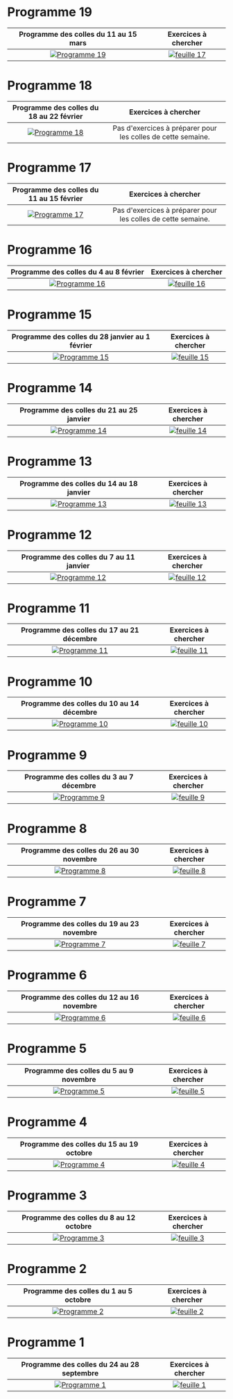 ---
---

# Programme 19

Programme des colles du 11 au 15 mars           |  Exercices à chercher
:-------------------------:|:-------------------------:
[![Programme 19](../images/pdf-icon.png)](prog_khole_2018_19.pdf) | [![feuille 17](../images/exercices.png)](Liste_exos_sup_17_2018.pdf)

# Programme 18

Programme des colles du 18 au 22 février           |  Exercices à chercher
:-------------------------:|:-------------------------:
[![Programme 18](../images/pdf-icon.png)](prog_khole_2018_18.pdf) |  Pas d'exercices à préparer pour les colles de cette semaine.

# Programme 17

Programme des colles du 11 au 15 février           |  Exercices à chercher
:-------------------------:|:-------------------------:
[![Programme 17](../images/pdf-icon.png)](prog_khole_2018_17.pdf) |  Pas d'exercices à préparer pour les colles de cette semaine.

# Programme 16

Programme des colles du 4 au 8 février           |  Exercices à chercher
:-------------------------:|:-------------------------:
[![Programme 16](../images/pdf-icon.png)](prog_khole_2018_16.pdf) |  [![feuille 16](../images/exercices.png)](Liste_exos_sup_16_2018.pdf)

# Programme 15

Programme des colles du 28 janvier au 1 février           |  Exercices à chercher
:-------------------------:|:-------------------------:
[![Programme 15](../images/pdf-icon.png)](prog_khole_2018_15.pdf) |  [![feuille 15](../images/exercices.png)](Liste_exos_sup_15_2018.pdf)

# Programme 14

Programme des colles du 21 au 25 janvier           |  Exercices à chercher
:-------------------------:|:-------------------------:
[![Programme 14](../images/pdf-icon.png)](prog_khole_2018_14.pdf) |  [![feuille 14](../images/exercices.png)](Liste_exos_sup_14_2018.pdf)

# Programme 13

Programme des colles du 14 au 18 janvier           |  Exercices à chercher
:-------------------------:|:-------------------------:
[![Programme 13](../images/pdf-icon.png)](prog_khole_2018_13.pdf) |  [![feuille 13](../images/exercices.png)](Liste_exos_sup_13_2018.pdf)

# Programme 12

Programme des colles du 7 au 11 janvier           |  Exercices à chercher
:-------------------------:|:-------------------------:
[![Programme 12](../images/pdf-icon.png)](prog_khole_2018_12.pdf) |  [![feuille 12](../images/exercices.png)](Liste_exos_sup_12_2018.pdf)

# Programme 11

Programme des colles du 17 au 21 décembre           |  Exercices à chercher
:-------------------------:|:-------------------------:
[![Programme 11](../images/pdf-icon.png)](prog_khole_2018_11.pdf) |  [![feuille 11](../images/exercices.png)](Liste_exos_sup_11_2018.pdf)

# Programme 10

Programme des colles du 10 au 14 décembre           |  Exercices à chercher
:-------------------------:|:-------------------------:
[![Programme 10](../images/pdf-icon.png)](prog_khole_2018_10.pdf) |  [![feuille 10](../images/exercices.png)](Liste_exos_sup_10_2018.pdf)

# Programme 9

Programme des colles du 3 au 7 décembre           |  Exercices à chercher
:-------------------------:|:-------------------------:
[![Programme 9](../images/pdf-icon.png)](prog_khole_2018_9.pdf) |  [![feuille 9](../images/exercices.png)](Liste_exos_sup_9_2018.pdf)

# Programme 8

Programme des colles du 26 au 30 novembre           |  Exercices à chercher
:-------------------------:|:-------------------------:
[![Programme 8](../images/pdf-icon.png)](prog_khole_2018_8.pdf) |  [![feuille 8](../images/exercices.png)](Liste_exos_sup_8_2018.pdf)

# Programme 7

Programme des colles du 19 au 23 novembre           |  Exercices à chercher
:-------------------------:|:-------------------------:
[![Programme 7](../images/pdf-icon.png)](prog_khole_2018_7.pdf) |  [![feuille 7](../images/exercices.png)](Liste_exos_sup_7_2018.pdf)

# Programme 6

Programme des colles du 12 au 16 novembre           |  Exercices à chercher
:-------------------------:|:-------------------------:
[![Programme 6](../images/pdf-icon.png)](prog_khole_2018_6.pdf) |  [![feuille 6](../images/exercices.png)](Liste_exos_sup_6_2018.pdf)

# Programme 5

Programme des colles du 5 au 9 novembre           |  Exercices à chercher
:-------------------------:|:-------------------------:
[![Programme 5](../images/pdf-icon.png)](prog_khole_2018_5.pdf) |  [![feuille 5](../images/exercices.png)](Liste_exos_sup_5_2018.pdf)

# Programme 4

Programme des colles du 15 au 19 octobre           |  Exercices à chercher
:-------------------------:|:-------------------------:
[![Programme 4](../images/pdf-icon.png)](prog_khole_2018_4.pdf) |  [![feuille 4](../images/exercices.png)](Liste_exos_sup_4_2018.pdf)

# Programme 3

Programme des colles du 8 au 12 octobre           |  Exercices à chercher
:-------------------------:|:-------------------------:
[![Programme 3](../images/pdf-icon.png)](prog_khole_2018_3.pdf) |  [![feuille 3](../images/exercices.png)](Liste_exos_sup_3_2018.pdf)

# Programme 2

Programme des colles du 1 au 5 octobre           |  Exercices à chercher
:-------------------------:|:-------------------------:
[![Programme 2](../images/pdf-icon.png)](prog_khole_2018_2.pdf) |  [![feuille 2](../images/exercices.png)](Liste_exos_sup_2_2018.pdf)

# Programme 1

Programme des colles du 24 au 28 septembre           |  Exercices à chercher
:-------------------------:|:-------------------------:
[![Programme 1](../images/pdf-icon.png)](prog_khole_2018_1.pdf) |  [![feuille 1](../images/exercices.png)](Liste_exos_sup_1_2018.pdf)




